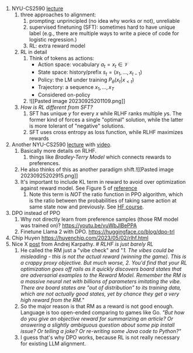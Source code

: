 1. NYU-CS2590 [lecture](https://nyu-cs2590.github.io/course-material/spring2023/lecture/lec10/main.pdf)
	1. three approaches to alignment: 
		1. prompting: unprincipled (no idea why works or not), unreliable
		2. supervised finetuning (SFT): sometimes hard to have unique label (e.g., there are multiple ways to write a piece of code for logistic regression.)
		3. RL: extra reward model
	2. RL in detail
		1. Think of tokens as actions:
			- Action space: vocabulary   $a_t = x_t \in \mathcal{V}$
			- State space: history/prefix    $s_t=(x_1, ..., x_{t-1})$
			- Policy: the LM under training    $P_{\theta}(x_t | x_{<t})$
			- Trajectory: a sequence    $x_1,...,x_T$
			- Considered on-policy
		2. ![[Pasted image 20230925201109.png]]
	3. *How is RL different from SFT?*
		1. SFT has unique $y$ for every $x$ while RLHF ranks multiple $y$s. The former kind of forces a single "optimal" solution, while the latter is more tolerant of "negative" solutions.
		2. SFT uses cross entropy as loss function, while RLHF maximizes rewards
2. Another NYU-CS2590 [lecture](https://docs.google.com/presentation/d/13Tylt2SvKvBL2hgILy5CmBtPDv3rXlVrQp01OzAe5Xo/edit#slide=id.p) with [video](https://youtu.be/zjrM-MW-0y0). 
	1. Basically more details on RLHF. 
		1. things like *Bradley-Terry Model* which connects rewards to preferences.
	2. He also thinks of this as another paradigm shift.![[Pasted image 20230925202915.png]]
	3. It's important to include KL term in reward to avoid over optimization against reward model. See Figure 5 of [reference](https://arxiv.org/pdf/2009.01325.pdf)
		1. Note this term is *NOT* the ratio function in PPO algorithm, which is the ratio between the probabilities of taking same action at same state now and previously. See [HF course](https://huggingface.co/learn/deep-rl-course/unit8/clipped-surrogate-objective).
3. DPO instead of PPO
	1. Why not directly learn from preference samples (those RM model was trained on)?  https://youtu.be/vuWbJlBePPA
	2. Finetune Llama 2 with DPO. https://huggingface.co/blog/dpo-trl
4. Chip Huyen https://huyenchip.com/2023/05/02/rlhf.html
5. Nice X [post](https://x.com/karpathy/status/1821277264996352246) from Andrej Karpathy. *# RLHF is just barely RL*
	1. He called the RM just a "vibe check" and "*1. The vibes could be misleading - this is not the actual reward (winning the game). This is a crappy proxy objective. But much worse, 2. You'd find that your RL optimization goes off rails as it quickly discovers board states that are adversarial examples to the Reward Model. Remember the RM is a massive neural net with billions of parameters imitating the vibe. There are board states are "out of distribution" to its training data, which are not actually good states, yet by chance they get a very high reward from the RM.*"
	2. So the major reason is that RM as a reward is not good enough. Language is too open-ended comparing to games like Go. *"But how do you give an objective reward for summarizing an article? Or answering a slightly ambiguous question about some pip install issue? Or telling a joke? Or re-writing some Java code to Python?"*
	3. I guess that's why DPO works, because RL is not really necessary for existing LLM alignment.